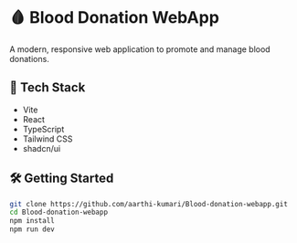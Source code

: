 # 🩸 Blood Donation WebApp

A modern, responsive web application to promote and manage blood donations.

## 🚀 Tech Stack

- Vite
- React
- TypeScript
- Tailwind CSS
- shadcn/ui

## 🛠️ Getting Started

```bash
git clone https://github.com/aarthi-kumari/Blood-donation-webapp.git
cd Blood-donation-webapp
npm install
npm run dev
